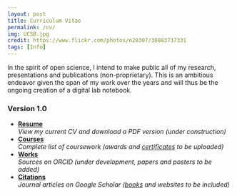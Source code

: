 ```yaml
---
layout: post
title: Curriculum Vitae
permalink: /cv/
img: UCSB.jpg
credit: https://www.flickr.com/photos/n28307/30883737331
tags: [Info]
---
```


In the spirit of open science, I intend to make public all of my research, presentations and publications (non-proprietary).  This is an ambitious endeavor given the span of my work over the years and will thus be the ongoing creation of a digital lab notebook.

### Version 1.0

<ul class="fa-ul">
  <li><i class="fa-li fa fa-file-text-o"></i><strong><a href="http://docs.google.com/document/d/1O69ugznjR-NY9WaTPyifziZ1x4IilDXzXPV-xYB6xn4" target="_blank">Resume</a></strong><br>
    <em>View my current CV and download a PDF version (under construction)</em></li>
  <li><i class="fa-li fa fa-university"></i><strong><a href="https://docs.google.com/spreadsheets/d/1GImCrgv1_oDjbwko56bEv5TPY0pukVJu8CSqIV85e-k" target="_blank">Courses</a></strong><br>
    <em>Complete list of coursework (awards and <a href="https://www.coursera.org/account/accomplishments/specialization/WKZKD3R8QT6P" target="_blank">certificates</a> to be uploaded)</em></li>
  <li><i class="fa-li ai ai-orcid"></i><strong><a href="http://orcid.org/0000-0001-7737-5634" target="_blank">Works</a></strong><br>
    <em>Sources on ORCID (under development, papers and posters to be added)</em></li>
  <li><i class="fa-li ai ai-google-scholar"></i><strong><a href="https://scholar.google.com/citations?user=XyQXaocAAAAJ" target="_blank">Citations</a></strong><br>
    <em>Journal articles on Google Scholar (<a href="https://books.google.com/books?uid=112842747224626688959" target="_blank">books</a> and websites to be included)</em></li>
</ul>